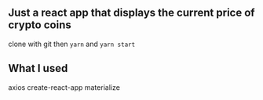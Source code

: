 ## Just a react app that displays the current price of crypto coins

clone with git then ```yarn``` and ```yarn start```

## What I used
axios
create-react-app
materialize
